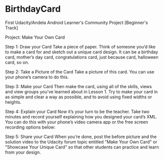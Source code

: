 # BirthdayCard
First Udacity/Andela Android Learner's Community Project [Beginner's Track]

Project: Make Your Own Card


Step 1: Draw your Card
Take a piece of paper. Think of someone you’d like to make a card for and sketch out a unique card design.
It can be a birthday card, mother’s day card, congratulations card, just because card, halloween card, so on.

Step 2: Take a Picture of the Card
Take a picture of this card. You can use your phone’s camera to do this.

Step 3: Make your Card
Then make the card, using all of the skills, views and view groups you’ve learned about in Lesson 1. 
Try to make your card in as simple and clear a way as possible, and to avoid using fixed widths or heights.

Step 4: Explain your Card
Now it’s your turn to be the teacher. Take two minutes and record yourself explaining how you designed your card’s XML.
You can do this with your phone’s video camera app or the free screen recording options below:

Step 5: Share your Card
When you’re done, post the before picture and the solution video to the Udacity forum topic entitled "Make Your Own Card" or
"Showcase Your Unique Card" so that other students can practice and learn from your design.


